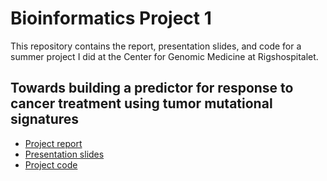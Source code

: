 # Bioinformatics Project 1

This repository contains the report, presentation slides, and code for a summer project I did at the Center for Genomic Medicine at Rigshospitalet.

## Towards building a predictor for response to cancer treatment using tumor mutational signatures

* [Project report](https://github.com/St3451/Bioinformatics_Project_1/blob/master/stefano_pellegrini_project_report.pdf)
* [Presentation slides](https://github.com/St3451/Bioinformatics_Project_1/blob/master/Presentation/Mutational_pattern_presentation.pptx?raw=true)
* [Project code](https://github.com/St3451/Bioinformatics_Project_1/tree/master/Code)
